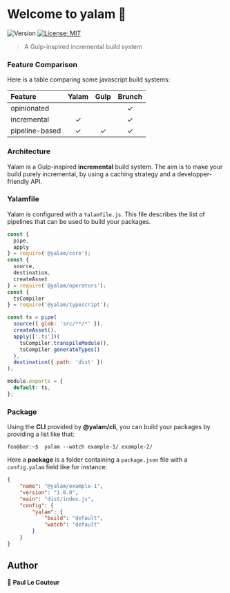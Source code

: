 # Welcome to yalam 👋
![Version](https://img.shields.io/badge/version-0.2.5-blue.svg?cacheSeconds=2592000)
[![License: MIT](https://img.shields.io/badge/License-MIT-yellow.svg)](#)

> A Gulp-inspired incremental build system

### Feature Comparison

Here is a table comparing some javascript build systems:

| Feature         | Yalam         | Gulp  | Brunch |
| :-------------  |:-------------:|:-----:|:------:|
| opinionated     |               |       | ✓      |
| incremental     | ✓             |       | ✓      |
| pipeline-based  | ✓             | ✓     | ✓      |

### Architecture

Yalam is a Gulp-inspired **incremental** build system. The aim is to make your build purely incremental,
by using a caching strategy and a developper-friendly API.

### Yalamfile

Yalam is configured with a `Yalamfile.js`.
This file describes the list of pipelines that can be used to build your packages.

```javascript
const {
  pipe,
  apply
} = require('@yalam/core');
const {
  source,
  destination,
  createAsset
} = require('@yalam/operators');
const {
  tsCompiler
} = require('@yalam/typescript');

const ts = pipe(
  source({ glob: 'src/**/*' }),
  createAsset(),
  apply(['.ts'])(
    tsCompiler.transpileModule(),
    tsCompiler.generateTypes()
  ),
  destination({ path: 'dist' })
);

module.exports = {
  default: ts,
};
```

### Package

Using the **CLI** provided by **@​yalam/cli**, you can build your packages by providing a list like that:

```console
foo@bar:~$  yalam --watch example-1/ example-2/
```

Here a **package** is a folder containing a `package.json` file with a `config.yalam` field like for instance:

```json
{
    "name": "@yalam/example-1",
    "version": "1.0.0",
    "main": "dist/index.js",
    "config": {
        "yalam": {
            "build": "default",
            "watch": "default"
        }
    }
}
```

## Author

👤 **Paul Le Couteur**
